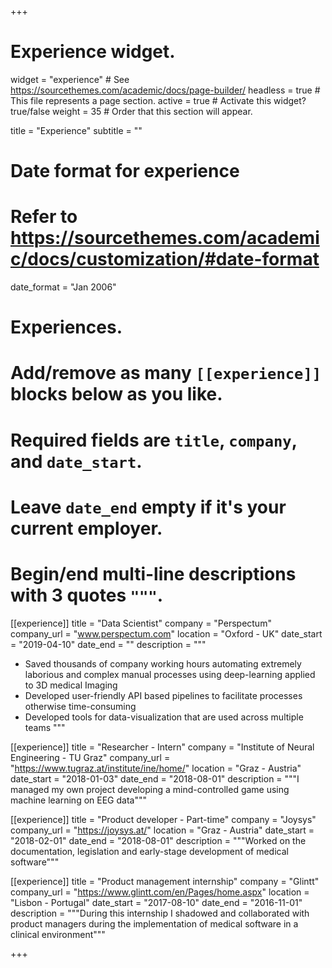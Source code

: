 +++
# Experience widget.
widget = "experience"  # See https://sourcethemes.com/academic/docs/page-builder/
headless = true  # This file represents a page section.
active = true  # Activate this widget? true/false
weight = 35  # Order that this section will appear.

title = "Experience"
subtitle = ""

# Date format for experience
#   Refer to https://sourcethemes.com/academic/docs/customization/#date-format
date_format = "Jan 2006"

# Experiences.
#   Add/remove as many `[[experience]]` blocks below as you like.
#   Required fields are `title`, `company`, and `date_start`.
#   Leave `date_end` empty if it's your current employer.
#   Begin/end multi-line descriptions with 3 quotes `"""`.
[[experience]]
  title = "Data Scientist"
  company = "Perspectum"
  company_url = "www.perspectum.com"
  location = "Oxford - UK"
  date_start = "2019-04-10"
  date_end = ""
  description = """
  - Saved thousands of company working hours automating extremely laborious and complex manual processes using deep-learning applied to 3D medical Imaging
  - Developed user-friendly API based pipelines to facilitate processes otherwise time-consuming
  - Developed tools for data-visualization that are used across multiple teams
  """

[[experience]]
  title = "Researcher - Intern"
  company = "Institute of Neural Engineering - TU Graz"
  company_url = "https://www.tugraz.at/institute/ine/home/"
  location = "Graz - Austria"
  date_start = "2018-01-03"
  date_end = "2018-08-01"
  description = """I managed my own project developing a mind-controlled game using machine learning on EEG data"""

[[experience]]
  title = "Product developer - Part-time"
  company = "Joysys"
  company_url = "https://joysys.at/"
  location = "Graz - Austria"
  date_start = "2018-02-01"
  date_end = "2018-08-01"
  description = """Worked on the documentation, legislation and early-stage development of medical software"""

[[experience]]
  title = "Product management internship"
  company = "Glintt"
  company_url = "https://www.glintt.com/en/Pages/home.aspx"
  location = "Lisbon - Portugal"
  date_start = "2017-08-10"
  date_end = "2016-11-01"
  description = """During this internship I shadowed and collaborated with product managers during the implementation of
  medical software in a clinical environment"""

+++

